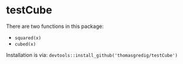 # testCube

There are two functions in this package:

- `squared(x)`
- `cubed(x)`

Installation is via:
`devtools::install_github('thomasgredig/testCube')`
